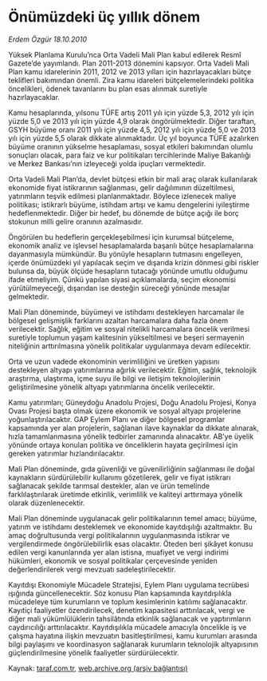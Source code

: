 # Önümüzdeki üç yıllık dönem

*Erdem Özgür 18.10.2010*

<div class="yazi"><p>Yüksek Planlama Kurulu’nca Orta Vadeli Mali Plan kabul edilerek Resmî Gazete’de yayımlandı. Plan 2011-2013 dönemini kapsıyor. Orta Vadeli Mali Plan kamu idarelerinin 2011, 2012 ve 2013 yılları için hazırlayacakları bütçe teklifleri bakımından önemli. Zira kamu idareleri bütçelemelerindeki politika öncelikleri, ödenek tavanlarını bu plan esas alınmak suretiyle hazırlayacaklar.</p>
<p>Kamu hesaplarında, yılsonu TÜFE artış 2011 yılı için yüzde 5,3, 2012 yılı için yüzde 5,0 ve 2013 yılı için yüzde 4,9 olarak öngörülmektedir. Diğer taraftan, GSYH büyüme oranı 2011 yılı için yüzde 4,5, 2012 yılı için yüzde 5,0 ve 2013 yılı için yüzde 5,5 olarak dikkate alınmaktadır. Üç yıl boyunca TÜFE azalırken büyüme oranının yükselme hesaplaması, sosyal etkileri bakımından olumlu sonuçları olacak, para faiz ve kur politikaları tercihlerinde Maliye Bakanlığı ve Merkez Bankası’nın izleyeceği yolda ipuçları vermektedir. </p>
<p>Orta Vadeli Mali Plan’da, devlet bütçesi etkin bir mali araç olarak kullanılarak ekonomide fiyat istikrarının sağlanması, gelir dağılımının düzeltilmesi, yatırımların teşvik edilmesi planlanmaktadır. Böylece izlenecek maliye politikası; istikrarlı büyüme, istihdam artışı ve kamu dengelerini iyileştirme hedeflenmektedir. Diğer bir hedef, bu dönemde de bütçe açığı ile borç stokunun milli gelire oranının azalmasıdır. </p>
<p>Öngörülen bu hedeflerin gerçekleşebilmesi için kurumsal bütçeleme, ekonomik analiz ve işlevsel hesaplamalarda başarılı bütçe hesaplamalarına dayanmasıyla mümkündür. Bu yönüyle hesapların tutmasını engelleyen, içerde önümüzdeki yıl yapılacak seçim ve dışarıda krizin dönmesi gibi riskler bulunsa da, büyük ölçüde hesapların tutacağı yönünde umutlu olduğumu ifade etmeliyim. Çünkü yapılan siyasi açıklamalarda, seçim ekonomisi yürütülmeyeceği, dışarıdan ise desteğin süreceği yönünde mesajlar gelmektedir.   </p>
<p>Mali Plan döneminde, büyümeyi ve istihdamı destekleyen harcamalar ile bölgesel gelişmişlik farklarını azaltan harcamalara daha fazla önem verilecektir. Sağlık, eğitim ve sosyal nitelikli harcamalara öncelik verilmesi suretiyle toplumun yaşam kalitesinin yükseltilmesi ve beşeri sermayenin niteliğinin arttırılmasına yönelik politikalar uygulanmaya devam edilecektir. </p>
<p>Orta ve uzun vadede ekonominin verimliliğini ve üretken yapısını destekleyen altyapı yatırımlarına ağırlık verilecektir. Eğitim, sağlık, teknolojik araştırma, ulaştırma, içme suyu ile bilgi ve iletişim teknolojilerinin geliştirilmesine yönelik altyapı yatırımlarına öncelik verilecektir. </p>
<p>Kamu yatırımları; Güneydoğu Anadolu Projesi, Doğu Anadolu Projesi, Konya Ovası Projesi başta olmak üzere ekonomik ve sosyal altyapı projelerine yoğunlaştırılacaktır. GAP Eylem Planı ve diğer bölgesel programlar kapsamında yer alan projelerin, sağlanan ilave kaynaklar da dikkate alınarak, hızla tamamlanmasına yönelik tedbirler zamanında alınacaktır. AB’ye üyelik yönünde ortaya konulan politika ve önceliklerin hayata geçirilmesi için gereken yatırımlar hızlandırılacaktır.</p>
<p>Mali Plan döneminde, gıda güvenliği ve güvenilirliğinin sağlanması ile doğal kaynakların sürdürülebilir kullanımı gözetilerek, gelir ve fiyat istikrarı sağlanacak şekilde tarımsal destekler, alan ve ürün temelinde farklılaştırılarak üretimde etkinlik, verimlilik ve kaliteyi arttırmaya yönelik olarak düzenlenecektir. </p>
<p>Mali Plan döneminde uygulanacak gelir politikalarının temel amacı; büyüme, yatırım ve istihdamı desteklemek ve ekonomide kayıtdışılığı azaltmaktır. Bu amaç doğrultusunda vergi politikalarının uygulanmasında istikrar ve vergilendirmede öngörülebilirlik esas olacaktır. Öteden beri şikâyet konusu edilen vergi kanunlarında yer alan istisna, muafiyet ve vergi indirimi hükümleri, ekonomik ve sosyal politikalar çerçevesinde yeniden değerlendirilerek vergi mevzuatı sadeleştirilecektir. </p>
<p>Kayıtdışı Ekonomiyle Mücadele Stratejisi, Eylem Planı uygulama tecrübesi ışığında güncellenecektir. Söz konusu Plan kapsamında kayıtdışılıkla mücadeleye tüm kurumların ve toplum kesimlerinin katılımı sağlanacaktır. Kayıtiçi faaliyetler özendirilecek, denetim kapasitesi arttırılacak, vergi ve diğer mali yükümlülüklerin tahsilâtında etkinlik sağlanacak ve yaptırımların caydırıcılığı arttırılacaktır. Kayıtdışılıkla mücadele amacıyla öncelikle iş ve çalışma hayatına ilişkin mevzuatın basitleştirilmesi, kamu kurumları arasında bilgi paylaşımı ve koordinasyon sağlanarak kurumların teknolojik altyapısının güçlendirilmesine yönelik faaliyetler sürdürülecektir.</p></div>

Kaynak: [taraf.com.tr](http://www.taraf.com.tr:80/erdem-ozgur/makale-onumuzdeki-uc-yillik-donem.htm), [web.archive.org (arşiv bağlantısı)](http://web.archive.org/web/20101020142121/http://www.taraf.com.tr:80/erdem-ozgur/makale-onumuzdeki-uc-yillik-donem.htm)
